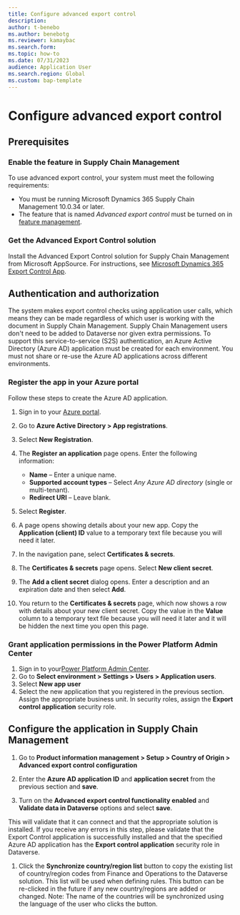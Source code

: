 ```yaml
---
title: Configure advanced export control
description:
author: t-benebo
ms.author: benebotg
ms.reviewer: kamaybac
ms.search.form:
ms.topic: how-to
ms.date: 07/31/2023
audience: Application User
ms.search.region: Global
ms.custom: bap-template
---
```


# Configure advanced export control

## Prerequisites

### Enable the feature in Supply Chain Management

To use advanced export control, your system must meet the following requirements:

- You must be running Microsoft Dynamics 365 Supply Chain Management 10.0.34 or later.
- The feature that is named *Advanced export control* must be turned on in [feature management](../../fin-ops-core/fin-ops/get-started/feature-management/feature-management-overview.md).

### Get the Advanced Export Control solution

Install the Advanced Export Control solution for Supply Chain Management from Microsoft AppSource. For instructions, see [Microsoft Dynamics 365 Export Control App](https://appsource.microsoft.com/product/dynamics-365/mscrm.exportcontrol). <!-- KFM: Link doesn't work. Will there be instructions here? -->

## Authentication and authorization

The system makes export control checks using application user calls, which means they can be made regardless of which user is working with the document in Supply Chain Management. Supply Chain Management users don't need to be added to Dataverse nor given extra permissions. To support this service-to-service (S2S) authentication, an Azure Active Directory (Azure AD) application must be created for each environment. You must not share or re-use the Azure AD applications across different environments.

### Register the app in your Azure portal

Follow these steps to create the Azure AD application.

1. Sign in to your [Azure portal](https://portal.azure.com).
1. Go to **Azure Active Directory \> App registrations**.
1. Select **New Registration**.
1. The **Register an application** page opens. Enter the following information:
    - **Name** – Enter a unique name.
    - **Supported account types** – Select *Any Azure AD directory* (single or multi-tenant). <!-- KFM: This doesn't match the options I see. -->
    - **Redirect URI** – Leave blank.

1. Select **Register**.
1. A page opens showing details about your new app. Copy the **Application (client) ID** value to a temporary text file because you will need it later.
1. In the navigation pane, select **Certificates & secrets**.
1. The **Certificates & secrets** page opens. Select **New client secret**.
1. The **Add a client secret** dialog opens. Enter a description and an expiration date and then select **Add**.
1. You return to the **Certificates & secrets** page, which now shows a row with details about your new client secret. Copy the value in the **Value** column to a temporary text file because you will need it later and it will be hidden the next time you open this page.

### Grant application permissions in the Power Platform Admin Center

1. Sign in to your[Power Platform Admin Center](https://admin.powerplatform.microsoft.com).
1. Go to **Select environment \> Settings \> Users \> Application users**.  <!-- KFM: This doesn't match what I see, but I don't have any environments. Can I get a demo of this step? -->
1. Select **New app user**
1. Select the new application that you registered in the previous section. Assign the appropriate business unit. In security roles, assign the **Export control application** security role. <!-- KFM: I'm not sure what we are doing here. We should be more explicit (name field labels, for example.) -->

## Configure the application in Supply Chain Management

1. Go to **Product information management \> Setup \> Country of Origin \> Advanced export control configuration**

1. Enter the **Azure AD application ID** and **application secret** from the previous section and **save**.

1. Turn on the **Advanced export control functionality enabled** and **Validate data in Dataverse** options and select **save**. 

This will validate that it can connect and that the appropriate solution is installed. If you receive any errors in this step, please validate that the Export Control application is successfully installed and that the specified Azure AD application has the **Export control application** security role in Dataverse.

1. Click the **Synchronize country/region list** button to copy the existing list of country/region codes from Finance and Operations to the Dataverse solution. This list will be used when defining rules. This button can be re-clicked in the future if any new country/regions are added or changed. Note: The name of the countries will be synchronized using the language of the user who clicks the button.